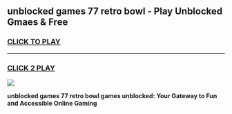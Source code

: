 
## unblocked games 77 retro bowl - Play Unblocked Gmaes & Free
<h3>
<a href="https://news.freeplayer.one?title=unblocked_games_77_retro_bowl&ref=23F">CLICK TO PLAY</a></h3>
<hr>

<h3>
<a href="https://news.freeplayer.one?title=unblocked_games_77_retro_bowl&ref=23F">CLICK 2 PLAY</a>
  
</h3>

<a href="https://news.freeplayer.one?title=unblocked_games_77_retro_bowl&ref=23F/"><img src="https://clearcache.store/games.png"></a>


**unblocked games 77 retro bowl games unblocked: Your Gateway to Fun and Accessible Online Gaming**
